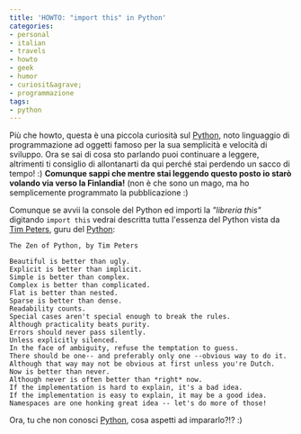 ```yaml
---
title: 'HOWTO: "import this" in Python'
categories:
- personal
- italian
- travels
- howto
- geek
- humor
- curiosit&agrave;
- programmazione
tags:
- python
---
```

Più che howto, questa è una piccola curiosità sul
[Python](http://www.python.org), noto linguaggio di programmazione ad oggetti
famoso per la sua semplicità e velocità di sviluppo. Ora se sai di cosa sto
parlando puoi continuare a leggere, altrimenti ti consiglio di allontanarti da
qui perché stai perdendo un sacco di tempo! :) **Comunque sappi che mentre
stai leggendo questo posto io starò volando via verso la Finlandia!** (non è
che sono un mago, ma ho semplicemente programmato la pubblicazione :)

Comunque se avvii la console del Python ed importi la _"libreria this"_
digitando `import this` vedrai descritta tutta l'essenza del Python vista
da [Tim Peters](http://c2.com/cgi/wiki?TimPeters), guru del
[Python](http://www.python.org):

```
The Zen of Python, by Tim Peters

Beautiful is better than ugly.
Explicit is better than implicit.
Simple is better than complex.
Complex is better than complicated.
Flat is better than nested.
Sparse is better than dense.
Readability counts.
Special cases aren't special enough to break the rules.
Although practicality beats purity.
Errors should never pass silently.
Unless explicitly silenced.
In the face of ambiguity, refuse the temptation to guess.
There should be one-- and preferably only one --obvious way to do it.
Although that way may not be obvious at first unless you're Dutch.
Now is better than never.
Although never is often better than *right* now.
If the implementation is hard to explain, it's a bad idea.
If the implementation is easy to explain, it may be a good idea.
Namespaces are one honking great idea -- let's do more of those!
```

Ora, tu che non conosci [Python](http://www.python.org), cosa aspetti ad
impararlo?!? :)
